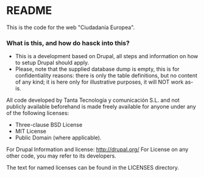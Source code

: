 # README #

This is the code for the web "Ciudadanía Europea".

### What is this, and how do hasck into this? ###

* This is a development based on Drupal, all steps and information on how to setup Drupal should apply.
* Please, note that the supplied database dump is empty, this is for confidentiality reasons: there is only the table definitions, but no content of any kind; it is here only for illustrative purposes, it will NOT work as-is.

All code developed by Tanta Tecnología y comunicación S.L. and not publicly available beforehand is made freely available for anyone under any of the following licenses:

* Three-clause BSD License
* MIT License
* Public Domain (where applicable).

For Drupal Information and license: http://drupal.org/
For License on any other code, you may refer to its developers.

The text for named licenses can be found in the LICENSES directory.

